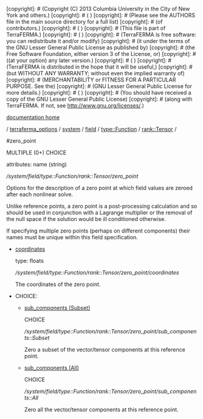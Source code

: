 [copyright]: # (Copyright (C) 2013 Columbia University in the City of New York and others.)
[copyright]: # ( )
[copyright]: # (Please see the AUTHORS file in the main source directory for a full list)
[copyright]: # (of contributors.)
[copyright]: # ( )
[copyright]: # (This file is part of TerraFERMA.)
[copyright]: # ( )
[copyright]: # (TerraFERMA is free software: you can redistribute it and/or modify)
[copyright]: # (it under the terms of the GNU Lesser General Public License as published by)
[copyright]: # (the Free Software Foundation, either version 3 of the License, or)
[copyright]: # ((at your option) any later version.)
[copyright]: # ( )
[copyright]: # (TerraFERMA is distributed in the hope that it will be useful,)
[copyright]: # (but WITHOUT ANY WARRANTY; without even the implied warranty of)
[copyright]: # (MERCHANTABILITY or FITNESS FOR A PARTICULAR PURPOSE. See the)
[copyright]: # (GNU Lesser General Public License for more details.)
[copyright]: # ( )
[copyright]: # (You should have received a copy of the GNU Lesser General Public License)
[copyright]: # (along with TerraFERMA. If not, see <http://www.gnu.org/licenses/>.)

[documentation home](Documentation)

/ [terraferma_options](../../../../../terraferma_options.md) / [system](../../../../system.md) / [field](../../../field.md) / [type::Function](../../type__Function.md) / [rank::Tensor](../rank__Tensor.md) /

#zero_point

MULTIPLE (0+) CHOICE 

attributes: name (string) 

*/system/field/type::Function/rank::Tensor/zero_point*

Options for the description of a zero point at which field values are zeroed after each nonlinear solve.

Unlike reference points, a zero point is a post-processing calculation and so should be used in conjunction 
with a Lagrange multiplier or the removal of the null space if the solution would be ill conditioned otherwise.

If specifying multiple zero points (perhaps on different components) their names must be unique within this field specification.

* [coordinates](zero_point/coordinates.md "child")

    type: floats

    */system/field/type::Function/rank::Tensor/zero_point/coordinates*

    The coordinates of the zero point.

* CHOICE:
    * [sub_components (Subset)](zero_point/sub_components__Subset.md "child")

        CHOICE 

        */system/field/type::Function/rank::Tensor/zero_point/sub_components::Subset*

        Zero a subset of the vector/tensor components at this reference point.

    * [sub_components (All)](zero_point/sub_components__All.md "child")

        CHOICE 

        */system/field/type::Function/rank::Tensor/zero_point/sub_components::All*

        Zero all the vector/tensor components at this reference point.

[autogenerated]: # (This file was automatically generated from the schema file:/home/cwilson/repos/github/TerraFERMA/TerraFERMA/buckettools/schemas/function.rng.)


